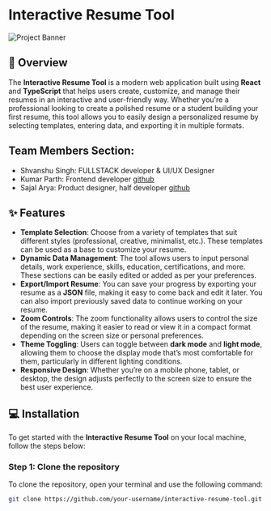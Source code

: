 # Interactive Resume Tool

![Project Banner](resume-Banner.png)

## 🚀 Overview

The **Interactive Resume Tool** is a modern web application built using **React** and **TypeScript** that helps users create, customize, and manage their resumes in an interactive and user-friendly way. Whether you're a professional looking to create a polished resume or a student building your first resume, this tool allows you to easily design a personalized resume by selecting templates, entering data, and exporting it in multiple formats.

## Team Members Section:

- Shvanshu Singh: FULLSTACK developer & UI/UX Designer
- Kumar Parth: Frontend developer [github](https://github.com/Parthenogenesis)
- Sajal Arya: Product designer, half developer [github](https://github.com/sajalarya)

## ✨ Features

- **Template Selection**: Choose from a variety of templates that suit different styles (professional, creative, minimalist, etc.). These templates can be used as a base to customize your resume.
- **Dynamic Data Management**: The tool allows users to input personal details, work experience, skills, education, certifications, and more. These sections can be easily edited or added as per your preferences.
- **Export/Import Resume**: You can save your progress by exporting your resume as a **JSON** file, making it easy to come back and edit it later. You can also import previously saved data to continue working on your resume.
- **Zoom Controls**: The zoom functionality allows users to control the size of the resume, making it easier to read or view it in a compact format depending on the screen size or personal preferences.
- **Theme Toggling**: Users can toggle between **dark mode** and **light mode**, allowing them to choose the display mode that’s most comfortable for them, particularly in different lighting conditions.
- **Responsive Design**: Whether you’re on a mobile phone, tablet, or desktop, the design adjusts perfectly to the screen size to ensure the best user experience.

## 💻 Installation

To get started with the **Interactive Resume Tool** on your local machine, follow the steps below:

### Step 1: Clone the repository

To clone the repository, open your terminal and use the following command:

```bash
git clone https://github.com/your-username/interactive-resume-tool.git
```
